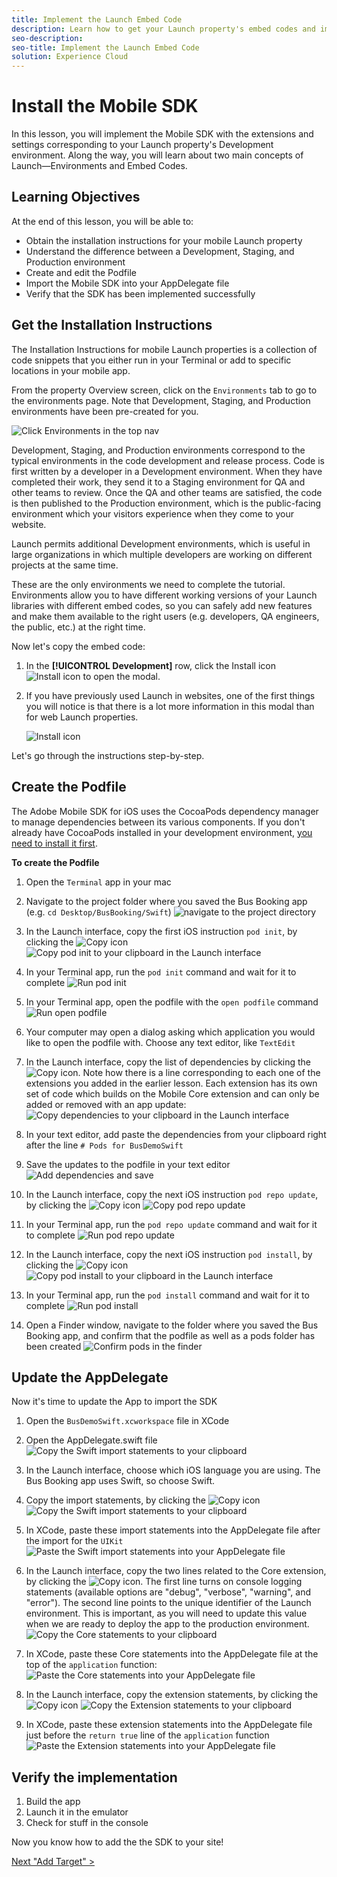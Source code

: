 ```yaml
---
title: Implement the Launch Embed Code
description: Learn how to get your Launch property's embed codes and implement them in your website. This lesson is part of the Implementing the Experience Cloud in Websites with Launch tutorial.
seo-description:
seo-title: Implement the Launch Embed Code
solution: Experience Cloud
---
```


# Install the Mobile SDK

In this lesson, you will implement the Mobile SDK with the extensions and settings corresponding to your Launch property's Development environment. Along the way, you will learn about two main concepts of Launch&mdash;Environments and Embed Codes.

## Learning Objectives

At the end of this lesson, you will be able to:

* Obtain the installation instructions for your mobile Launch property
* Understand the difference between a Development, Staging, and Production environment
* Create and edit the Podfile
* Import the Mobile SDK into your AppDelegate file
* Verify that the SDK has been implemented successfully

## Get the Installation Instructions

The Installation Instructions for mobile Launch properties is a collection of code snippets that you either run in your Terminal or add to specific locations in your mobile app.

From the property Overview screen, click on the `Environments` tab to go to the environments page. Note that Development, Staging, and Production environments have been pre-created for you.

![Click Environments in the top nav](images/mobile-launch-environments.png)

Development, Staging, and Production environments correspond to the typical environments in the code development and release process. Code is first written by a developer in a Development environment. When they have completed their work, they send it to a Staging environment for QA and other teams to review. Once the QA and other teams are satisfied, the code is then published to the Production environment, which is the public-facing environment  which your visitors experience when they come to your website.

Launch permits additional Development environments, which is useful in large organizations in which multiple developers are working on different projects at the same time.

These are the only environments we need to complete the tutorial. Environments allow you to have different working versions of your Launch libraries with different embed codes, so you can safely add new features and make them available to the right users (e.g. developers, QA engineers, the public, etc.) at the right time.

Now let's copy the embed code:

1. In the **[!UICONTROL Development]** row, click the Install icon ![Install icon](images/web-launch-installIcon.png) to open the modal.

1. If you have previously used Launch in websites, one of the first things you will notice is that there is a lot more information in this modal than for web Launch properties.

   ![Install icon](images/mobile-launch-openEmbedCode.png)

Let's go through the instructions step-by-step.

## Create the Podfile

The Adobe Mobile SDK for iOS uses the CocoaPods dependency manager to manage dependencies between its various components. If you don't already have CocoaPods installed in your development environment, [you need to install it first](https://cocoapods.org/).

**To create the Podfile**

1. Open the `Terminal` app in your mac
1. Navigate to the project folder where you saved the Bus Booking app (e.g. `cd Desktop/BusBooking/Swift`)
   ![navigate to the project directory](images/mobile-launch-goToProjectDirectory.png)
1. In the Launch interface, copy the first iOS instruction `pod init`, by clicking the ![Copy](images/mobile-launch-copyIcon.png) icon
   ![Copy pod init to your clipboard in the Launch interface](images/mobile-launch-install-copyPodInit.png)

1. In your Terminal app, run the `pod init` command and wait for it to complete
   ![Run pod init](images/mobile-launch-install-runPodInit.png)
1. In your Terminal app, open the podfile with the `open podfile` command
   ![Run open podfile](images/mobile-launch-install-openPodfile.png)
1. Your computer may open a dialog asking which application you would like to open the podfile with. Choose any text editor, like `TextEdit`

1. In the Launch interface, copy the list of dependencies by clicking the ![Copy](images/mobile-launch-copyIcon.png) icon. Note how there is a line corresponding to each one of the extensions you added in the earlier lesson. Each extension has its own set of code which builds on the Mobile Core extension and can only be added or removed with an app update:
   ![Copy dependencies to your clipboard in the Launch interface](images/mobile-launch-install-copyDependencies.png)

1. In your text editor, add paste the dependencies from your clipboard right after the  line `# Pods for BusDemoSwift`
1. Save the updates to the podfile in your text editor
   ![Add dependencies and save](images/mobile-launch-install-addDependenciesAndSave.png)

1. In the Launch interface, copy the next iOS instruction `pod repo update`, by clicking the ![Copy](images/mobile-launch-copyIcon.png) icon
   ![Copy pod repo update](images/mobile-launch-install-copyPodRepoUpdate.png)

1. In your Terminal app, run the `pod repo update` command and wait for it to complete
   ![Run pod repo update](images/mobile-launch-install-podRepoUpdate.png)

1. In the Launch interface, copy the next iOS instruction `pod install`, by clicking the ![Copy](images/mobile-launch-copyIcon.png) icon
   ![Copy pod install to your clipboard in the Launch interface](images/mobile-launch-install-copyPodInstall.png)

1. In your Terminal app, run the `pod install` command and wait for it to complete
   ![Run pod install](images/mobile-launch-install-podInstall.png)

1. Open a Finder window, navigate to the folder where you saved the Bus Booking app, and confirm that the podfile as well as a pods folder has been created
   ![Confirm pods in the finder](images/mobile-launch-install-podsInFinder.png)

## Update the AppDelegate

Now it's time to update the App to import the SDK

1. Open the `BusDemoSwift.xcworkspace` file in XCode
1. Open the AppDelegate.swift file
   ![Copy the Swift import statements to your clipboard](images/mobile-launch-install-openAppDelegate.png)
1. In the Launch interface, choose which iOS language you are using. The Bus Booking app uses Swift, so choose Swift.
1. Copy the import statements, by clicking the ![Copy](images/mobile-launch-copyIcon.png) icon
   ![Copy the Swift import statements to your clipboard](images/mobile-launch-install-copyImports.png)
1. In XCode, paste these import statements into the AppDelegate file after the import for the `UIKit`
   ![Paste the Swift import statements into your AppDelegate file](images/mobile-launch-install-pasteImports.png)

1. In the Launch interface, copy the two lines related to the Core extension, by clicking the ![Copy](images/mobile-launch-copyIcon.png) icon. The first line turns on console logging statements (available options are "debug", "verbose", "warning", and "error"). The second line points to the unique identifier of the Launch environment. This is important, as you will need to update this value when we are ready to deploy the app to the production environment.
   ![Copy the Core statements to your clipboard](images/mobile-launch-install-copyCore.png)
1. In XCode, paste these Core statements into the AppDelegate file at the top of the `application` function:
   ![Paste the Core statements into your AppDelegate file](images/mobile-launch-install-pasteCore.png)

1. In the Launch interface, copy the extension statements, by clicking the ![Copy](images/mobile-launch-copyIcon.png) icon
   ![Copy the Extension statements to your clipboard](images/mobile-launch-install-copyExtensions.png)
1. In XCode, paste these extension statements into the AppDelegate file just before the `return true` line of the `application` function
   ![Paste the Extension statements into your AppDelegate file](images/mobile-launch-install-pasteExtension.png)

## Verify the implementation

1. Build the app
1. Launch it in the emulator
1. Check for stuff in the console

Now you know how to add the the SDK to your site!

[Next "Add Target" >](target.md)